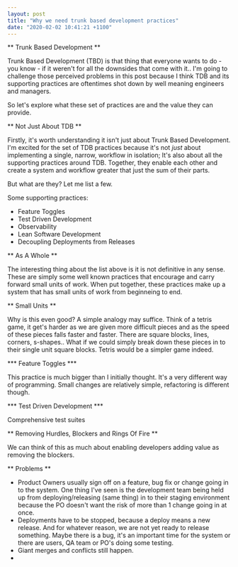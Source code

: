 ```yaml
---
layout: post
title: "Why we need trunk based development practices"
date: "2020-02-02 10:41:21 +1100"
---
```


** Trunk Based Development **

Trunk Based Development (TBD) is that thing that everyone wants to do - you know - if it weren't for all the downsides that come with it..
I'm going to challenge those perceived problems in this post because I think TDB and its supporting practices are oftentimes shot down by well meaning engineers and managers.

So let's explore what these set of practices are and the value they can provide.

** Not Just About TDB **

Firstly, it's worth understanding it isn't just about Trunk Based Development. I'm excited for the set of TDB practices because it's not _just_ about implementing a single, narrow, workflow in isolation; It's also about all the supporting practices around TDB. Together, they enable each other and create a system and workflow greater that just the sum of their parts.

But what are they? Let me list a few.

Some supporting practices:
- Feature Toggles
- Test Driven Development
- Observability
- Lean Software Development
- Decoupling Deployments from Releases

** As A Whole **

The interesting thing about the list above is it is not definitive in any sense. These are simply some well known practices that encourage and carry forward small units of work.
When put together, these practices make up a system that has small units of work from beginneing to end.

** Small Units **

Why is this even good? A simple analogy may suffice. Think of a tetris game, it get's harder as we are given more difficult pieces and as the speed of these pieces falls faster and faster. There are square blocks, lines, corners, s-shapes.. What if we could simply break down these pieces in to their single unit square blocks. Tetris would be a simpler game indeed.

*** Feature Toggles ***

This practice is much bigger than I initially thought. It's a very different way of programming. Small changes are relatively simple, refactoring is different though.

*** Test Driven Development ***

Comprehensive test suites



** Removing Hurdles, Blockers and Rings Of Fire **

We can think of this as much about enabling developers adding value as removing the blockers.


** Problems **

- Product Owners usually sign off on a feature, bug fix or change going in to the system. One thing I've seen is the development team being held up from deploying/releasing (same thing) in to their staging environment because the PO doesn't want the risk of more than 1 change going in at once.
- Deployments have to be stopped, because a deploy means a new release. And for whatever reason, we are not yet ready to release something. Maybe there is a bug, it's an important time for the system or there are users, QA team or PO's doing some testing.
- Giant merges and conflicts still happen.
-





